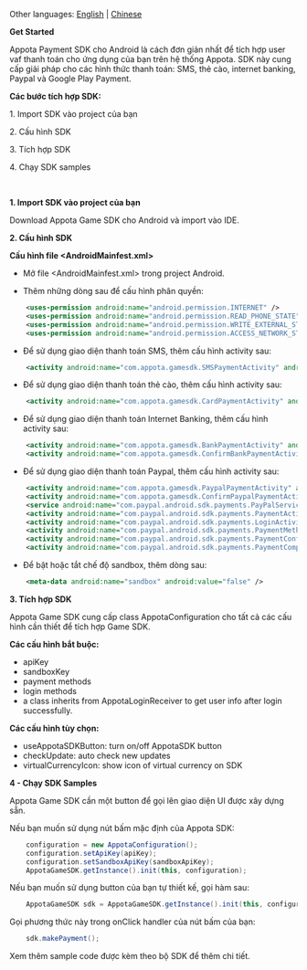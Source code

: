 Other languages: [English](README_EN.md) | [Chinese](README_CN.md)

**Get Started**

Appota Payment SDK cho Android là cách đơn giản nhất để tích hợp user
vaf thanh toán cho ứng dụng của bạn trên hệ thống Appota. SDK này cung
cấp giải pháp cho các hình thức thanh toán: SMS, thẻ cào, internet
banking, Paypal và Google Play Payment.

**Các bước tích hợp SDK:**

​1. Import SDK vào project của bạn

​2. Cấu hình SDK

​3. Tích hợp SDK

​4. Chạy SDK samples

 

**1. Import SDK vào project của bạn**

Download Appota Game SDK cho Android và import vào IDE.

**2. Cấu hình SDK**

**Cấu hình file \<AndroidMainfest.xml\>**

- Mở file \<AndroidMainfest.xml\> trong project Android.

- Thêm những dòng sau để cấu hình phân quyền:

``` xml
    <uses-permission android:name="android.permission.INTERNET" />
    <uses-permission android:name="android.permission.READ_PHONE_STATE" />
    <uses-permission android:name="android.permission.WRITE_EXTERNAL_STORAGE" />
    <uses-permission android:name="android.permission.ACCESS_NETWORK_STATE" />
```

- Để sử dụng giao diện thanh toán SMS, thêm cấu hình activity sau:

``` xml
    <activity android:name="com.appota.gamesdk.SMSPaymentActivity" android:theme="@style/Theme.Appota.GameSDK" android:configChanges="orientation|keyboardHidden|screenSize"/>
```

- Để sử dụng giao diện thanh toán thẻ cào, thêm cấu hình activity sau:

``` xml
    <activity android:name="com.appota.gamesdk.CardPaymentActivity" android:theme="@style/Theme.Appota.GameSDK" android:configChanges="orientation|keyboardHidden|screenSize"/>
```

- Để sử dụng giao diện thanh toán Internet Banking, thêm cấu hình
activity sau:

``` xml
    <activity android:name="com.appota.gamesdk.BankPaymentActivity" android:theme="@style/Theme.Appota.GameSDK" android:configChanges="orientation|keyboardHidden|screenSize"/>
    <activity android:name="com.appota.gamesdk.ConfirmBankPaymentActivity" android:theme="@style/Theme.Appota.GameSDK" android:configChanges="orientation|keyboardHidden|screenSize"/>
```

- Để sử dụng giao diện thanh toán Paypal, thêm cấu hình activity sau:

``` xml
    <activity android:name="com.appota.gamesdk.PaypalPaymentActivity" android:theme="@style/Theme.Appota.GameSDK" android:configChanges="orientation|keyboardHidden|screenSize"/>
    <activity android:name="com.appota.gamesdk.ConfirmPaypalPaymentActivity" android:theme="@style/Theme.Appota.GameSDK" android:configChanges="orientation|keyboardHidden|screenSize"/>
    <service android:name="com.paypal.android.sdk.payments.PayPalService" android:exported="false" />
    <activity android:name="com.paypal.android.sdk.payments.PaymentActivity" />
    <activity android:name="com.paypal.android.sdk.payments.LoginActivity" />
    <activity android:name="com.paypal.android.sdk.payments.PaymentMethodActivity" />
    <activity android:name="com.paypal.android.sdk.payments.PaymentConfirmActivity" />
    <activity android:name="com.paypal.android.sdk.payments.PaymentCompletedActivity" />
```

- Để bật hoặc tắt chế độ sandbox, thêm dòng sau:

``` xml
    <meta-data android:name="sandbox" android:value="false" />
```

**3. Tích hợp SDK**

Appota Game SDK cung cấp class AppotaConfiguration cho tất cả các cấu
hình cần thiết để tích hợp Game SDK.

**Các cấu hình bắt buộc:**

 - apiKey
 - sandboxKey
 - payment methods
 - login methods
 - a class inherits from AppotaLoginReceiver to get user info after
login successfully.

**Các cấu hình tùy chọn:**

 - useAppotaSDKButton: turn on/off AppotaSDK button
 - checkUpdate: auto check new updates
 - virtualCurrencyIcon: show icon of virtual currency on SDK

**4 - Chạy SDK Samples**

Appota Game SDK cần một button để gọi lên giao diện UI được xây dựng
sẵn.

Nếu bạn muốn sử dụng nút bấm mặc định của Appota SDK:

``` java
    configuration = new AppotaConfiguration();
    configuration.setApiKey(apiKey);
    configuration.setSandboxApiKey(sandboxApiKey);
    AppotaGameSDK.getInstance().init(this, configuration);
```

Nếu bạn muốn sử dụng button của bạn tự thiết kế, gọi hàm sau:

``` java
    AppotaGameSDK sdk = AppotaGameSDK.getInstance().init(this, configuration);
```

Gọi phương thức này trong onClick handler của nút bấm của bạn:

``` java
    sdk.makePayment();
```

Xem thêm sample code được kèm theo bộ SDK để thêm chi tiết.
